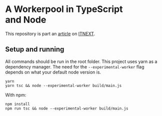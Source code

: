 # A Workerpool in TypeScript and Node

This repository is part an [article](https://itnext.io/a-workerpool-from-scratch-in-typescript-and-node-c4352106ffde?source=friends_link&sk=96f50c4fab122cf141287276af7e9ea8) on [ITNEXT](https://itnext.io). 

## Setup and running

All commands should be run in the root folder. This project uses yarn as a dependency manager. The need for the `--experimental-worker` flag depends on what your default node version is.

```
yarn
yarn tsc && node --experimental-worker build/main.js
```

With npm:
```
npm install
npm run tsc && node --experimental-worker build/main.js
```
